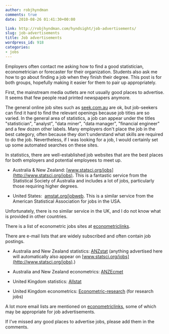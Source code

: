 ```yaml
---
author: robjhyndman
comments: true
date: 2010-08-26 01:41:30+00:00

link: http://robjhyndman.com/hyndsight/job-advertisements/
slug: job-advertisements
title: Job advertisements
wordpress_id: 918
categories:
- jobs
---
```


Employers often contact me asking how to find a good statistician, econometrician or forecaster for their organization. Students also ask me how to go about finding a job when they finish their degree. This post is for both groups, hopefully making it easier for them to pair up appropriately.

First, the mainstream media outlets are not usually good places to advertise. It seems that few people read printed newspapers anymore.

The general online job sites such as [seek.com.au](http://seek.com.au) are ok, but job-seekers can find it hard to find the relevant openings because job titles are so varied. In the general area of statistics, a job can appear under the titles "statistician", "analyst", "data miner", "data manager", "financial engineer" and a few dozen other labels. Many employers don't place the job in the best category, often because they don't understand what skills are required to do the job. Nevertheless, if I was looking for a job, I would certainly set up some automated searches on these sites.

In statistics, there are well-established job websites that are the best places for both employers and potential employees to meet up.



	
  * Australia & New Zealand: [www.statsci.org/jobs](http://www.statsci.org/jobs). This is a fantastic service from the Statistical Society of Australia and includes a lot of jobs, particularly those requiring higher degrees.

	
  * United States:  [amstat.org/jobweb](http://amstat.org/jobweb/). This is a similar service from the American Statistical Association for jobs in the USA.


Unfortunately, there is no similar service in the UK, and I do not know what is provided in other countries.

There is a list of econometric jobs sites at [econometriclinks](http://www.feweb.vu.nl/econometriclinks/#jobs).

There are e-mail lists that are widely subscribed and often contain job postings.



	
  * Australia and New Zealand statistics: [ANZstat](http://www.maths.uq.edu.au/research/research_centres/anzstat/) (anything advertised here will automatically also appear on [www.statsci.org/jobs](http://www.statsci.org/jobs).)

	
  * Australia and New Zealand econometrics: [ANZEcmet](http://groups.google.com/group/anzecmet/about)

	
  * United Kingdom statistics: [Allstat](https://www.jiscmail.ac.uk/cgi-bin/webadmin?A0=allstat)

	
  * United Kingdom econometrics: [Econometric-research](https://www.jiscmail.ac.uk/cgi-bin/webadmin?A0=econometric-research) (for research jobs)


A lot more email lists are mentioned on [econometriclinks](http://www.feweb.vu.nl/econometriclinks/mailing/), some of which may be appropriate for job advertisements.

If I've missed any good places to advertise jobs, please add them in the comments.
